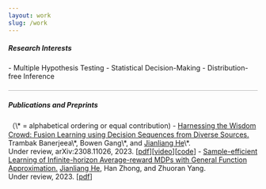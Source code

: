 ```yaml
---
layout: work
slug: /work
---
```

<h5> Research Interests</h5>
- Multiple Hypothesis Testing 
- Statistical Decision-Making
- Distribution-free Inference

<hr style="height:1px;opacity:0.3;color:gray;margin:20px 0px 15px 0px">

<h5> Publications and Preprints</h5>
（\* = alphabetical ordering or equal contribution)
- <a href="https://arxiv.org/abs/2308.11026">Harnessing the Wisdom Crowd: Fusion Learning using Decision Sequences from Diverse Sources.</a>
  Trambak Banerjeea\*, Bowen Gang\*, and <u>Jianliang He</u>\*.<br>
  Under review, arXiv:2308.11026, 2023. [<a href="assets/files/IRT_jianliang.pdf">pdf</a>][<a href="assets/files/IRT_jianliang.pdf">video</a>][<a href="https://github.com/trambakbanerjee/IRT/tree/main">code</a>]
- <a href="https://openreview.net/forum?id=fq1wNrC2ai&">Sample-efficient Learning of Infinite-horizon Average-reward MDPs with General Function Approximation.</a>
  <u>Jianliang He</u>, Han Zhong, and Zhuoran Yang.<br>
  Under review, 2023. [<a href="assets/files/aRLFA.pdf">pdf</a>]
